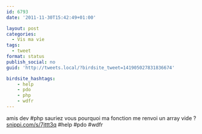```yaml
---
id: 6793
date: '2011-11-30T15:42:49+01:00'

layout: post
categories:
  - Vis ma vie
tags:
  - tweet
format: status
publish_social: no
guid: 'http://tweets.local/?birdsite_tweet=141905027831836674'

birdsite_hashtags:
    - help
    - pdo
    - php
    - wdfr
---
```


amis dev #php sauriez vous pourquoi ma fonction me renvoi un array vide ? [snippi.com/s/7jttt3q](http://snippi.com/s/7jttt3q) #help #pdo #wdfr